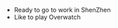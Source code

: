 - Ready to go to work in ShenZhen
- Like to play Overwatch
<!---

- Hi, I’m @HITlittlefox，正在秋招求职，联系方式：Email：963614756@qq.com
- 哈尔滨工业大学-信息管理与信息系统
- GPA 86.32（19/110）
- 国家励志奖学金、优秀团员、英语奖学金、学习优秀奖学金、人民奖学金
- 项目经历
  - 3个月实习经历，为持续收益的信息系统做出贡献，出色的完成模块任务
  - 优秀的学习能力，英语雅思6.5分，大学期间保持成绩前15%，积极学习 github 优秀项目，流畅阅读英文文档，总结技术博客
  - 强大的沟通能力与团队合作精神，具有多次团队合作经历，能够承受工作压力，有较高的执行力
  
HITlittlefox/HITlittlefox is a ✨ special ✨ repository because its `README.md` (this file) appears on your GitHub profile.
You can click the Preview link to take a look at your changes.

[![GitHub Info](https://stats.justsong.cn/api/github?username=HITlittlefox)](https://github.com/HITlittlefox)![LeetCode Info](https://stats.justsong.cn/api/leetcode?username=severus-8&cn=true)![Nowcoder Info](https://stats.justsong.cn/api/nowcoder?id=361864667)


--->

